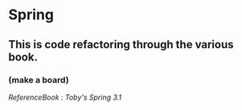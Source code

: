 # Spring
## This is code refactoring through the various book.
### (make a board)
*ReferenceBook : Toby's Spring 3.1* 
